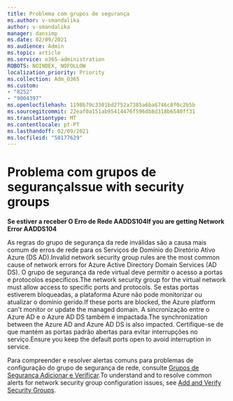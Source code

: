 ```yaml
---
title: Problema com grupos de segurança
ms.author: v-smandalika
author: v-smandalika
manager: dansimp
ms.date: 02/09/2021
ms.audience: Admin
ms.topic: article
ms.service: o365-administration
ROBOTS: NOINDEX, NOFOLLOW
localization_priority: Priority
ms.collection: Adm_O365
ms.custom:
- "8252"
- "9004397"
ms.openlocfilehash: 1198b79c3301bd2752a7385a6ba6746c8f0c2b5b
ms.sourcegitcommit: 22eaf0a151ab95414476f596db8d318b6540ff31
ms.translationtype: MT
ms.contentlocale: pt-PT
ms.lasthandoff: 02/09/2021
ms.locfileid: "50177629"
---
```

# <a name="issue-with-security-groups"></a><span data-ttu-id="8e77d-102">Problema com grupos de segurança</span><span class="sxs-lookup"><span data-stu-id="8e77d-102">Issue with security groups</span></span>

<span data-ttu-id="8e77d-103">**Se estiver a receber O Erro de Rede AADDS104**</span><span class="sxs-lookup"><span data-stu-id="8e77d-103">**If you are getting Network Error AADDS104**</span></span>

<span data-ttu-id="8e77d-104">As regras do grupo de segurança da rede inválidas são a causa mais comum de erros de rede para os Serviços de Domínio do Diretório Ativo Azure (DS AD).</span><span class="sxs-lookup"><span data-stu-id="8e77d-104">Invalid network security group rules are the most common cause of network errors for Azure Active Directory Domain Services (AD DS).</span></span> <span data-ttu-id="8e77d-105">O grupo de segurança da rede virtual deve permitir o acesso a portas e protocolos específicos.</span><span class="sxs-lookup"><span data-stu-id="8e77d-105">The network security group for the virtual network must allow access to specific ports and protocols.</span></span> <span data-ttu-id="8e77d-106">Se estas portas estiverem bloqueadas, a plataforma Azure não pode monitorizar ou atualizar o domínio gerido.</span><span class="sxs-lookup"><span data-stu-id="8e77d-106">If these ports are blocked, the Azure platform can't monitor or update the managed domain.</span></span> <span data-ttu-id="8e77d-107">A sincronização entre o Azure AD e o Azure AD DS também é impactada.</span><span class="sxs-lookup"><span data-stu-id="8e77d-107">The synchronization between the Azure AD and Azure AD DS is also impacted.</span></span> <span data-ttu-id="8e77d-108">Certifique-se de que mantém as portas padrão abertas para evitar interrupções no serviço.</span><span class="sxs-lookup"><span data-stu-id="8e77d-108">Ensure you keep the default ports open to avoid interruption in service.</span></span>

<span data-ttu-id="8e77d-109">Para compreender e resolver alertas comuns para problemas de configuração do grupo de segurança de rede, consulte [Grupos de Segurança Adicionar e Verificar](https://docs.microsoft.com/azure/active-directory-domain-services/alert-nsg#verify-and-edit-existing-security-rules).</span><span class="sxs-lookup"><span data-stu-id="8e77d-109">To understand and to resolve common alerts for network security group configuration issues, see [Add and Verify Security Groups](https://docs.microsoft.com/azure/active-directory-domain-services/alert-nsg#verify-and-edit-existing-security-rules).</span></span>
